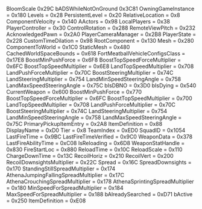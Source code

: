 BloomScale 0x29C
bADSWhileNotOnGround 0x3C81
OwningGameInstance = 0x180
Levels = 0x28
PersistentLevel = 0x20
RelativeLocation = 0x8
ComponentVelocity = 0x140
AActors = 0x98
LocalPlayers = 0x38
PlayerController = 0x30
ControlRotation = 0x288
RemoteViewPitch = 0x232
AcknowledgedPawn = 0x2A0
PlayerCameraManager = 0x2B8
PlayerState = 0x228
CustomTimeDilation = 0x98
RootComponent = 0x130
Mesh = 0x280
ComponentToWorld = 0x1C0
StaticMesh = 0x480
CachedWorldSpaceBounds = 0x618
FortMeatballVehicleConfigsClass = 0x17E8
BoostMinPushForce = 0x6F8
BoostTopSpeedForceMultiplier = 0x6FC
BoostTopSpeedMultiplier = 0x6E8
LandTopSpeedMultiplier = 0x708
LandPushForceMultiplier = 0x70C
BoostSteeringMultiplier = 0x74C
LandSteeringMultiplier = 0x754
LandMinSpeedSteeringAngle = 0x758
LandMaxSpeedSteeringAngle = 0x75C
bIsDBNO = 0x3D0
bIsDying = 0x540
CurrentWeapon = 0x600
BoostMinPushForce = 0x770
BoostTopSpeedForceMultiplier = 0x6FC
BoostTopSpeedMultiplier = 0x700
LandTopSpeedMultiplier = 0x708
LandPushForceMultiplier = 0x70C
BoostSteeringMultiplier = 0x74C
LandSteeringMultiplier = 0x754
LandMinSpeedSteeringAngle = 0x758
LandMaxSpeedSteeringAngle = 0x75C
PrimaryPickupItemEntry = 0x2A8
ItemDefinition = 0x88
DisplayName = 0xD0
Tier = 0x8
TeamIndex = 0xED0
SquadID = 0x1054
LastFireTime = 0x9BC
LastFireTimeVerified = 0x9C0
WeaponData = 0x378
LastFireAbilityTime = 0xC08
IsReloading = 0x6D8
WeaponStatHandle = 0x830
FireStartLoc = 0x880
ReloadTime = 0x10C
ReloadScale = 0x110
ChargeDownTime = 0x13C
RecoilHoriz = 0x210
RecoilVert = 0x200
RecoilDownsightsMultiplier = 0x22C
Spread = 0x16C
SpreadDownsights = 0x170
StandingStillSpreadMultiplier = 0x174
AthenaJumpingFallingSpreadMultiplier = 0x17C
AthenaCrouchingSpreadMultiplier = 0x178
AthenaSprintingSpreadMultiplier = 0x180
MinSpeedForSpreadMultiplier = 0x184
MaxSpeedForSpreadMultiplier = 0x188
bAlreadySearched = 0xD71
bActive = 0x250
ItemDefinition = 0xE08
